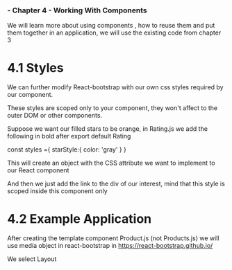 ### - Chapter 4 - Working With Components

We will learn more about using components , how to reuse them and put them together in an application, we will use the existing code from chapter 3

# 4.1 Styles

We can further modify React-bootstrap with our own css styles required by our component.

These styles are scoped only to your component, they won't affect to the outer DOM or other components.

Suppose we want our filled stars to be orange, in Rating.js we add the following in bold after export default Rating

  const styles ={
    starStyle:{
      color: 'gray'
    }
  }

This will create an object with the CSS attribute we want to implement to our React component

And then we just add the link to the div of our interest, mind that this style is scoped inside this component only

  <div style={styles.starStyle}>

# 4.2 Example Application

After creating the template component Product.js (not Products.js) we will use media object in react-bootstrap in https://react-bootstrap.github.io/

We select Layout